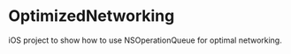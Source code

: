 OptimizedNetworking
===================

iOS project to show how to use NSOperationQueue for optimal networking.